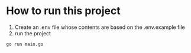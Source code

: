 
# How to run this project

1. Create an .env file whose contents are based on the .env.example file
2. run the project

```
go run main.go
```